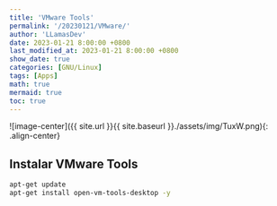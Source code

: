 ```yaml
---
title: 'VMware Tools'
permalink: '/20230121/VMware/'
author: 'LLamasDev'
date: 2023-01-21 8:00:00 +0800
last_modified_at: 2023-01-21 8:00:00 +0800
show_date: true
categories: [GNU/Linux]
tags: [Apps]
math: true
mermaid: true
toc: true
---
```


![image-center]({{ site.url }}{{ site.baseurl }}./assets/img/TuxW.png){: .align-center}

## Instalar VMware Tools

```bash
apt-get update
apt-get install open-vm-tools-desktop -y
```